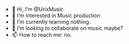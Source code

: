 - 👋 Hi, I’m @UrixMusic
- 👀 I’m interested in Music production
- 🌱 I’m currently learning nothing.
- 💞️ I’m looking to collaborate on music maybe?
- 📫 How to reach me: no.

<!---
UrixMusic/UrixMusic is a ✨ special ✨ repository because its `README.md` (this file) appears on your GitHub profile.
You can click the Preview link to take a look at your changes.
--->
